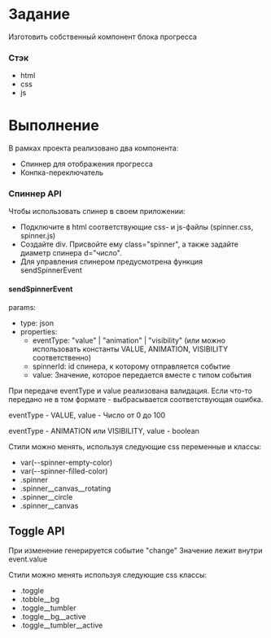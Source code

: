 # Задание
Изготовить собственный компонент блока прогресса

### Стэк
- html
- css
- js

# Выполнение

В рамках проекта реализовано два компонента:
- Спиннер для отображения прогресса
- Конпка-переключатель

### Спиннер API

Чтобы использовать спинер в своем приложении:
- Подключите в html соответствующие css- и js-файлы (spinner.css, spinner.js)
- Создайте div. Присвойте ему class="spinner", а также задайте диаметр спинера d="число".
- Для управления спинером предусмотрена функция sendSpinnerEvent

#### sendSpinnerEvent
params: 
- type: json
- properties:
    - eventType: "value" | "animation" | "visibility" (или можно использовать константы VALUE, ANIMATION, VISIBILITY соответственно)
    - spinnerId: id спинера, к которому отправляется событие
    - value: Значение, которое передается вместе с типом события

При передаче eventType и value реализована валидация. Если что-то передано не в том формате - выбрасывается соответствующая ошибка.

eventType - VALUE, value - Число от 0 до 100

eventType - ANIMATION или VISIBILITY, value - boolean

Стили можно менять, используя следующие css переменные и классы:
- var(--spinner-empty-color)
- var(--spinner-filled-color)
- .spinner
- .spinner__canvas__rotating
- .spinner__circle
- .spinner__canvas


## Toggle API
При изменение генерируется событие "change"
Значение лежит внутри event.value

Стили можно менять используя следующие css классы:
- .toggle
- .tobble__bg
- .toggle__tumbler
- .toggle__bg__active
- .toggle__tumbler__active


